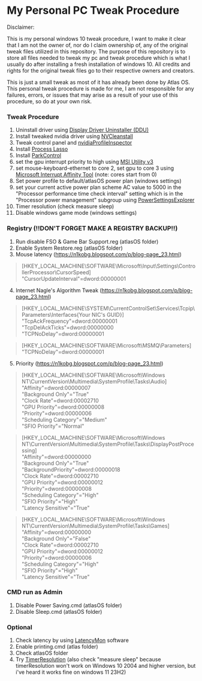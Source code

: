 # My Personal PC Tweak Procedure

Disclaimer:

This is my personal windows 10 tweak procedure, I want to make it clear that I am not the owner of, nor do I claim ownership of, any of the original tweak files utilized in this repository. The purpose of this repository is to store all files needed to tweak my pc and tweak procedure which is what I usually do after installing a fresh installation of windows 10. All credits and rights for the original tweak files go to their respective owners and creators.

This is just a small tweak as most of it has already been done by Atlas OS. 
This personal tweak procedure is made for me, I am not responsible for any failures, errors, or issues that may arise as a result of your use of this procedure, so do at your own risk.

### Tweak Procedure
1.  Uninstall driver using [Display Driver Uninstaller (DDU)](https://www.guru3d.com/download/display-driver-uninstaller-download/) 
2.  Install tweaked nvidia driver using [NVCleanstall](https://www.techpowerup.com/download/techpowerup-nvcleanstall/)
3.  Tweak control panel and [nvidiaProfileInspector](https://github.com/Orbmu2k/nvidiaProfileInspector/releases)
4.  Install [Process Lasso](https://bitsum.com/get-lasso-pro/)
5.  Install [ParkControl](https://bitsum.com/parkcontrol/)
6.  set the gpu interrupt priority to high using [MSI Utility v3](https://forums.guru3d.com/threads/windows-line-based-vs-message-signaled-based-interrupts-msi-tool.378044/)
7.  set mouse-keyboard-ethernet to core 2, set gpu to core 3  using [Microsoft Interrupt Affinity Tool](https://www.techpowerup.com/download/microsoft-interrupt-affinity-tool/) (note: cores start from 0)
8.  Set power profile to default/atlasOS power plan (windows settings)
9.  set your current active power plan scheme AC value to 5000 in the "Processor performance time check interval" setting which is in the "Processor power management" subgroup using [PowerSettingsExplorer](https://forums.guru3d.com/threads/windows-power-plan-settings-explorer-utility.416058/)
10. Timer resolution (check measure sleep)
11. Disable windows game mode (windows settings)

### Registry (!!DON'T FORGET MAKE A REGISTRY BACKUP!!)
1. Run disable FSO & Game Bar Support.reg (atlasOS folder)
2. Enable System Restore.reg (atlasOS folder)
3. Mouse latency (https://n1kobg.blogspot.com/p/blog-page_23.html)
>[HKEY_LOCAL_MACHINE\SOFTWARE\Microsoft\Input\Settings\ControllerProcessor\CursorSpeed]  
>"CursorUpdateInterval"=dword:00000001
4. Internet Nagle's Algorithm Tweak (https://n1kobg.blogspot.com/p/blog-page_23.html)
>[HKEY_LOCAL_MACHINE\SYSTEM\CurrentControlSet\Services\Tcpip\Parameters\Interfaces\{Your NIC's GUID}]  
>"TcpAckFrequency"=dword:00000001  
>"TcpDelAckTicks"=dword:00000000  
>"TCPNoDelay"=dword:00000001
  
>[HKEY_LOCAL_MACHINE\SOFTWARE\Microsoft\MSMQ\Parameters]  
>"TCPNoDelay"=dword:00000001
5. Priority (https://n1kobg.blogspot.com/p/blog-page_23.html)
>[HKEY_LOCAL_MACHINE\SOFTWARE\Microsoft\Windows NT\CurrentVersion\Multimedia\SystemProfile\Tasks\Audio]  
>"Affinity"=dword:00000007  
>"Background Only"="True"  
>"Clock Rate"=dword:00002710  
>"GPU Priority"=dword:00000008  
>"Priority"=dword:00000006  
>"Scheduling Category"="Medium"  
>"SFIO Priority"="Normal"

>[HKEY_LOCAL_MACHINE\SOFTWARE\Microsoft\Windows NT\CurrentVersion\Multimedia\SystemProfile\Tasks\DisplayPostProcessing]  
>"Affinity"=dword:00000000  
>"Background Only"="True"  
>"BackgroundPriority"=dword:00000018  
>"Clock Rate"=dword:00002710  
>"GPU Priority"=dword:00000012  
>"Priority"=dword:00000008  
>"Scheduling Category"="High"  
>"SFIO Priority"="High"  
>"Latency Sensitive"="True"  
  
>[HKEY_LOCAL_MACHINE\SOFTWARE\Microsoft\Windows NT\CurrentVersion\Multimedia\SystemProfile\Tasks\Games]  
>"Affinity"=dword:00000000  
>"Background Only"="False"  
>"Clock Rate"=dword:00002710  
>"GPU Priority"=dword:00000012  
>"Priority"=dword:00000006  
>"Scheduling Category"="High"  
>"SFIO Priority"="High"  
>"Latency Sensitive"="True"  

### CMD run as Admin
1. Disable Power Saving.cmd (atlasOS folder)
2. Disable Sleep.cmd (atlasOS folder)
   

### Optional
1. Check latency by using [LatencyMon](https://www.resplendence.com/latencymon) software
2. Enable printing.cmd (atlas folder)
3. Check atlasOS folder
4. Try [TimerResolution](https://github.com/amitxv/TimerResolution) (also check "measure sleep" because timerResolution won't work on Windows 10 2004 and higher version, but i've heard it works fine on windows 11 23H2)
